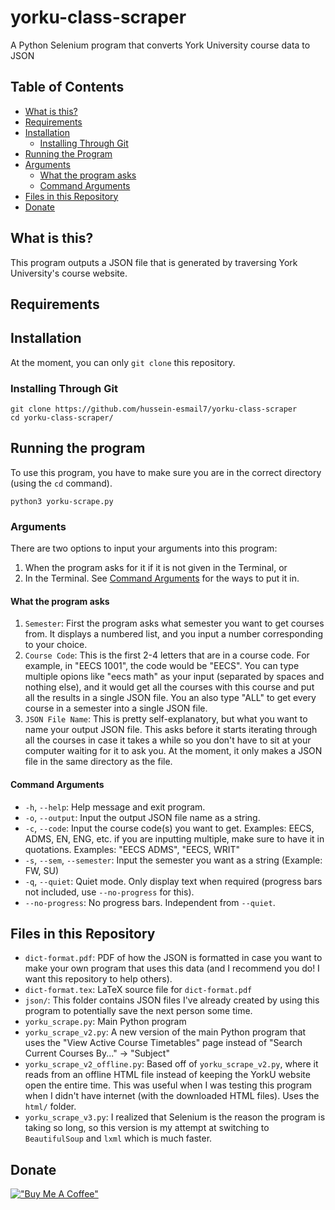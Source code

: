 # yorku-class-scraper
A Python Selenium program that converts York University course data to JSON

## Table of Contents
- [What is this?](#what-is-this)
- [Requirements](#requirements)
- [Installation](#installation)
    - [Installing Through Git](#installing-through-git)
- [Running the Program](#running-the-program)
- [Arguments](#arguments)
	- [What the program asks](#what-the-program-asks)
	- [Command Arguments](#command-arguments)
- [Files in this Repository](#files-in-this-repository)
- [Donate](#donate)

## What is this?
This program outputs a JSON file that is generated by traversing York
University's course website.

## Requirements

## Installation
At the moment, you can only `git clone` this repository.

### Installing Through Git
```
git clone https://github.com/hussein-esmail7/yorku-class-scraper
cd yorku-class-scraper/
```

## Running the program
To use this program, you have to make sure you are in the correct directory
(using the `cd` command).

```
python3 yorku-scrape.py
```

### Arguments
There are two options to input your arguments into this program:
1. When the program asks for it if it is not given in the Terminal, or
2. In the Terminal. See [Command Arguments](#command-arguments) for the ways to
   put it in.


#### What the program asks
1. `Semester`: First the program asks what semester you want to get courses
   from. It displays a numbered list, and you input a number corresponding to
   your choice.
2. `Course Code`: This is the first 2-4 letters that are in a course code. For
   example, in "EECS 1001", the code would be "EECS". You can type multiple
   opions like "eecs math" as your input (separated by spaces and nothing
   else), and it would get all the courses with this course and put all the
   results in a single JSON file. You an also type "ALL" to get every
   course in a semester into a single JSON file.
3. `JSON File Name`: This is pretty self-explanatory, but what you want to name
   your output JSON file. This asks before it starts iterating through all the
   courses in case it takes a while so you don't have to sit at your computer
   waiting for it to ask you. At the moment, it only makes a JSON file in the
   same directory as the file.

#### Command Arguments
- `-h`, `--help`: Help message and exit program.
- `-o`, `--output`: Input the output JSON file name as a string.
- `-c`, `--code`: Input the course code(s) you want to get. Examples: EECS,
  ADMS, EN, ENG, etc. if you are inputting multiple, make sure to have it in
  quotations. Examples: "EECS ADMS", "EECS, WRIT"
- `-s`, `--sem`, `--semester`: Input the semester you want as a string
  (Example: FW, SU)
- `-q`, `--quiet`: Quiet mode. Only display text when required (progress bars
  not included, use `--no-progress` for this).
- `--no-progress`: No progress bars. Independent from `--quiet`.

## Files in this Repository
- `dict-format.pdf`: PDF of how the JSON is formatted in case you want to make
  your own program that uses this data (and I recommend you do! I want this
  repository to help others).
- `dict-format.tex`: LaTeX source file for `dict-format.pdf`
- `json/`: This folder contains JSON files I've already created by using this
  program to potentially save the next person some time.
- `yorku_scrape.py`: Main Python program
- `yorku_scrape_v2.py`: A new version of the main Python program that uses the
  "View Active Course Timetables" page instead of "Search Current Courses
  By..." -> "Subject"
- `yorku_scrape_v2_offline.py`: Based off of `yorku_scrape_v2.py`, where it
  reads from an offline HTML file instead of keeping the YorkU website open the
  entire time. This was useful when I was testing this program when I didn't
  have internet (with the downloaded HTML files). Uses the `html/` folder.
- `yorku_scrape_v3.py`: I realized that Selenium is the reason the program is
  taking so long, so this version is my attempt at switching to `BeautifulSoup`
  and `lxml` which is much faster.

## Donate
[!["Buy Me A Coffee"](https://www.buymeacoffee.com/assets/img/custom_images/orange_img.png)](https://www.buymeacoffee.com/husseinesmail)
